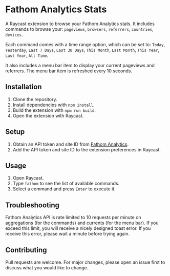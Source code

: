 # Fathom Analytics Stats
A Raycast extension to browse your Fathom Analytics stats.
It includes commands to browse your: `pageviews`, `browsers`, `referrers`, `countries`, `devices`.

Each command comes with a time range option, which can be set to: `Today`, `Yesterday`, `Last 7 Days`, `Last 30 Days`, `This Month`, `Last Month`, `This Year`, `Last Year`, `All Time`.

It also includes a menu bar item to display your current pageviews and referrers. The menu bar item is refreshed every 10 seconds.

## Installation
1. Clone the repository.
2. Install dependencies with `npm install`.
3. Build the extension with `npm run build`.
4. Open the extension with Raycast.

## Setup
1. Obtain an API token and site ID from [Fathom Analytics](usefathom.com).
2. Add the API token and site ID to the extension preferences in Raycast.

## Usage
1. Open Raycast.
2. Type `fathom` to see the list of available commands.
3. Select a command and press `Enter` to execute it.

## Troubleshooting
Fathom Analytics API is rate limited to 10 requests per minute on aggregations (for the commands) and currents (for the menu bar). If you exceed this limit, you will receive a nicely designed toast error. If you receive this error, please wait a minute before trying again.

## Contributing
Pull requests are welcome. For major changes, please open an issue first to discuss what you would like to change.
